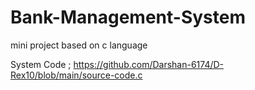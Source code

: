 # Bank-Management-System
mini project based on c language

System Code ; https://github.com/Darshan-6174/D-Rex10/blob/main/source-code.c
